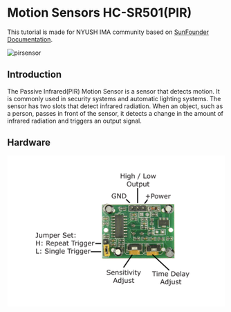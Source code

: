 # Motion Sensors HC-SR501(PIR)
This tutorial is made for NYUSH IMA community based on [SunFounder Documentation](https://docs.sunfounder.com/projects/ultimate-sensor-kit/en/latest/components_basic/13-component_pir_motion.html).

![pirsensor](./images/pir-sensor.png)

## Introduction
The Passive Infrared(PIR) Motion Sensor is a sensor that detects motion. It is commonly used in security systems and automatic lighting systems. The sensor has two slots that detect infrared radiation. When an object, such as a person, passes in front of the sensor, it detects a change in the amount of infrared radiation and triggers an output signal.
## Hardware
![MotionSensorStructure](./images/motionsensor.png)
